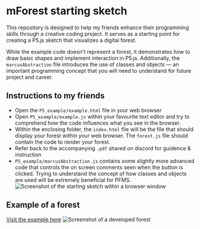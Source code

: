 # mForest starting sketch

This repository is designed to help my friends enhance their programming skills through a creative coding project. It serves as a starting point for creating a P5.js sketch that visualizes a digital forest.

While the example code doesn't represent a forest, it demonstrates how to draw basic shapes and implement interaction in P5.js. Additionally, the `marcusAbstraction` file introduces the use of classes and objects — an important programming concept that you will need to understand for future project and career.

## Instructions to my friends
- Open the `P5_example/example.html` file in your web browser
- Open `P5_example/example.js` within your favourite text editor and try to comprehend how the code influences what you see in the browser.
- Within the enclosing folder, the `index.html` file will be the file that should display your forest within your web browser. The `forest.js` file should contain the code to render your forest.
- Refer back to the accompanying  `.pdf` shared on discord for guidence & instruction
- `P5_example/marcusAbstraction.js` contains some slightly more advanced code that controls the on screen comments seen when the button is clicked. Trying to understand the concept of how classes and objects are used will be extremely beneficial for PFMS. 
![Screenshot of the starting sketch within a browser window](https://i.imgur.com/DXxhAa8.png)

## Example of a forest
[Visit the example here](https://mforest.netlify.app)
![Screenshot of a developed forest](https://i.imgur.com/vBzCeAd.png)